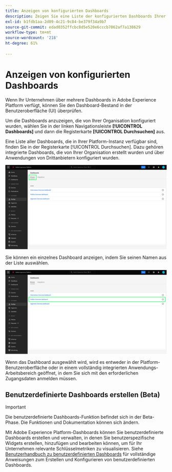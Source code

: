 ```yaml
---
title: Anzeigen von konfigurierten Dashboards
description: Zeigen Sie eine Liste der konfigurierten Dashboards Ihrer Organisation in der Experience Platform-Benutzeroberfläche an.
exl-id: b1fdb1aa-2d09-4c21-9c84-be379f34a9b7
source-git-commit: edad0352ffcbc8d5e520e6cccb7062af7a138629
workflow-type: tm+mt
source-wordcount: '218'
ht-degree: 61%

---
```


# Anzeigen von konfigurierten Dashboards

Wenn Ihr Unternehmen über mehrere Dashboards in Adobe Experience Platform verfügt, können Sie den Dashboard-Bestand in der Benutzeroberfläche (UI) überprüfen.

Um die Dashboards anzuzeigen, die von Ihrer Organisation konfiguriert wurden, wählen Sie in der linken Navigationsleiste **[!UICONTROL Dashboards]** und dann die Registerkarte **[!UICONTROL Durchsuchen]** aus.

Eine Liste aller Dashboards, die in Ihrer Platform-Instanz verfügbar sind, finden Sie in der Registerkarte [!UICONTROL Durchsuchen]. Dazu gehören integrierte Dashboards, die von Ihrer Organisation erstellt wurden und über Anwendungen von Drittanbietern konfiguriert wurden.

![Die Registerkarte „Durchsuchen“ im Abschnitt „Dashboards“ der Benutzeroberfläche.](./images/inventory/browse-tab.png)

Sie können ein einzelnes Dashboard anzeigen, indem Sie seinen Namen aus der Liste auswählen.

![Registerkarte „Durchsuchen“ mit dem hervorgehobenen Namen eines Dashboards.](./images/inventory/dashboard-name.png)

Wenn das Dashboard ausgewählt wird, wird es entweder in der Platform-Benutzeroberfläche oder in einem vollständig integrierten Anwendungs-Arbeitsbereich geöffnet, in dem Sie sich mit den erforderlichen Zugangsdaten anmelden müssen.

## Benutzerdefinierte Dashboards erstellen (Beta)

>[!IMPORTANT]
>
>Die benutzerdefinierte Dashboards-Funktion befindet sich in der Beta-Phase. Die Funktionen und Dokumentation können sich ändern.

Mit Adobe Experience Platform-Dashboards können Sie benutzerdefinierte Dashboards erstellen und verwalten, in denen Sie benutzerspezifische Widgets erstellen, hinzufügen und bearbeiten können, um für Ihr Unternehmen relevante Schlüsselmetriken zu visualisieren. Siehe [Benutzerhandbuch zu benutzerdefinierten Dashboards](./user-defined-dashboards.md) für vollständige Anweisungen zum Erstellen und Konfigurieren von benutzerdefinierten Dashboards.

